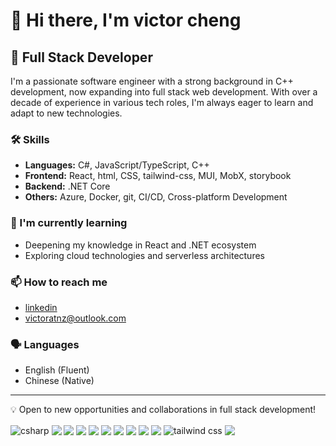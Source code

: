 # 👋 Hi there, I'm victor cheng

## 🚀 Full Stack Developer

I'm a passionate software engineer with a strong background in C++ development, now expanding into full stack web development. With over a decade of experience in various tech roles, I'm always eager to learn and adapt to new technologies.

### 🛠️ Skills
- **Languages:** C#, JavaScript/TypeScript, C++
- **Frontend:** React, html, CSS, tailwind-css, MUI, MobX, storybook
- **Backend:** .NET Core
- **Others:** Azure, Docker, git, CI/CD, Cross-platform Development

### 🌱 I'm currently learning
- Deepening my knowledge in React and .NET ecosystem
- Exploring cloud technologies and serverless architectures

### 📫 How to reach me
- <a href="https://www.linkedin.com/in/victor-cheng-7a1649314/">linkedin</a>
- victoratnz@outlook.com

### 🗣️ Languages
- English (Fluent)
- Chinese (Native)

---

💡 Open to new opportunities and collaborations in full stack development!


<!-- <img width="800" src="https://github-readme-activity-graph.vercel.app/graph?username=victorbqcheng&theme=github-compact&hide_border=true&area=true" /> -->

<!-- tech stack -->
<img align="center" style="display:inline" src="https://skillicons.dev/icons?i=cs&theme=light" title="csharp"/>
<img align="center" style="display:inline" src="https://skillicons.dev/icons?i=dotnet&theme=light" />
<img align="center" style="display:inline" src="https://skillicons.dev/icons?i=react&theme=light" />
<img align="center" src="https://skillicons.dev/icons?i=html&theme=light" />
<img align="center" src="https://skillicons.dev/icons?i=css&theme=light" />
<img align="center" src="https://skillicons.dev/icons?i=ts&theme=light" />
<img align="center" src="https://skillicons.dev/icons?i=js&theme=light" />
<img align="center" src="https://skillicons.dev/icons?i=azure&theme=light" />
<img align="center" src="https://skillicons.dev/icons?i=cpp&theme=light" />
<img align="center" src="https://skillicons.dev/icons?i=docker&theme=light" />
<img align="center" src="https://skillicons.dev/icons?i=tailwind&theme=light" title="tailwind css"/>
<img align="center" src="https://skillicons.dev/icons?i=git&theme=light" />